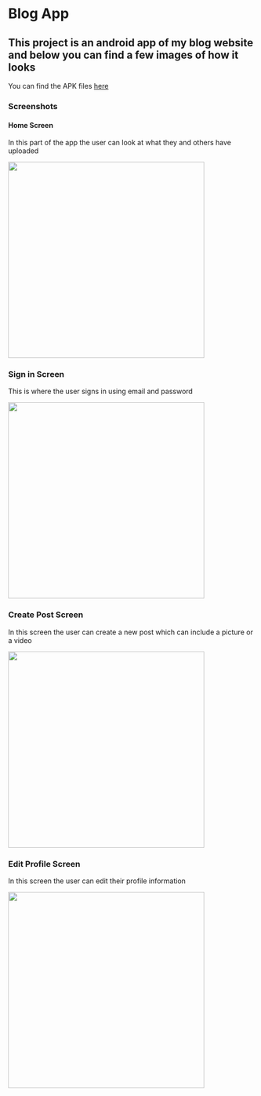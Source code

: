 # Blog App

## This project is an android app of my blog website and below you can find a few images of how it looks

[apks]: https://github.com/melosshabi/blog-app/releases/tag/blog-app

You can find the APK files [here][apks]

### Screenshots

#### Home Screen
In this part of the app the user can look at what they and others have uploaded
<!-- ![HomeScreen](https://i.ibb.co/10d5dM6/home.jpg) -->
<img src="https://i.ibb.co/10d5dM6/home.jpg" width="400"/>

### Sign in Screen
This is where the user signs in using email and password
<!-- ![SignInScreen](https://i.ibb.co/zGvbHyQ/signin.jpg) -->
<img src="https://i.ibb.co/zGvbHyQ/signin.jpg" width="400"/>

### Create Post Screen
In this screen the user can create a new post which can include a picture or a video
<!-- ![CreatePostScreen](https://i.ibb.co/D5HrKwQ/create-Post.jpg) -->
<img src="https://i.ibb.co/D5HrKwQ/create-Post.jpg" width="400" />

### Edit Profile Screen
In this screen the user can edit their profile information
<!-- ![ProfileScreen](https://i.ibb.co/QmwYJng/profile.jpg) -->
<img src="https://i.ibb.co/QmwYJng/profile.jpg" width="400"/>
